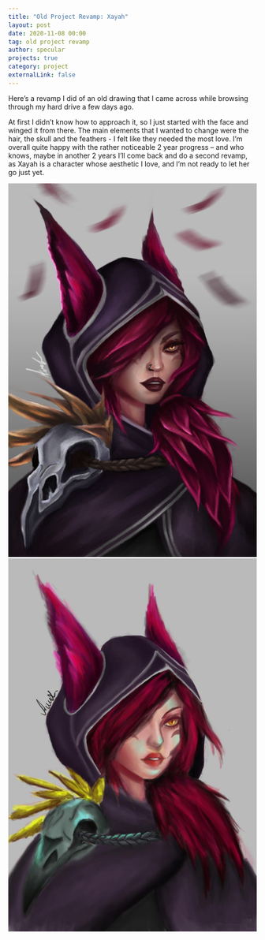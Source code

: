 ```yaml
---
title: "Old Project Revamp: Xayah"
layout: post
date: 2020-11-08 00:00
tag: old project revamp
author: specular
projects: true
category: project
externalLink: false
---
```


Here’s a revamp I did of an old drawing that I came across while browsing through my hard drive a few days ago. 

At first I didn’t know how to approach it, so I just started with the face and winged it from there. The main elements that I wanted to change were the hair, the skull and the feathers - I felt like they needed the most love. I’m overall quite happy with the rather noticeable 2 year progress – and who knows, maybe in another 2 years I’ll come back and do a second revamp, as Xayah is a character whose aesthetic I love, and I’m not ready to let her go just yet. 

![After](/assets/images/xayah_new_final2.png)
![Before](/assets/images/xayah_jpg.jpg)

